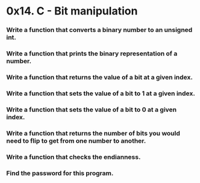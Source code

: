 # 0x14. C - Bit manipulation
### Write a function that converts a binary number to an unsigned int.
### Write a function that prints the binary representation of a number.
### Write a function that returns the value of a bit at a given index.
### Write a function that sets the value of a bit to 1 at a given index.
### Write a function that sets the value of a bit to 0 at a given index.
### Write a function that returns the number of bits you would need to flip to get from one number to another.
### Write a function that checks the endianness.
### Find the password for this program.
